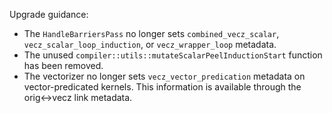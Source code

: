 Upgrade guidance:

* The `HandleBarriersPass` no longer sets `combined_vecz_scalar`,
  `vecz_scalar_loop_induction`, or `vecz_wrapper_loop` metadata.
* The unused `compiler::utils::mutateScalarPeelInductionStart` function has
  been removed.
* The vectorizer no longer sets `vecz_vector_predication` metadata on
  vector-predicated kernels. This information is available through the
  orig<->vecz link metadata.
